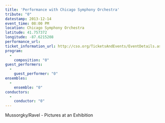 ```yaml
---
title: 'Performance with Chicago Symphony Orchestra'
tribute: "0"
datestamp: 2013-12-14
event_time: 08:00 PM
location: Chicago Symphony Orchestra
latitude: 41.757372
longitude: -87.6215208
performance_url: 
ticket_information_url: http://cso.org/TicketsAndEvents/EventDetails.aspx?eid=5731
program: 
  -
    composition: "0"
guest_performers: 
  -
    guest_performer: "0"
ensembles: 
  -
    ensemble: "0"
conductors: 
  -
    conductor: "0"
---
```

Mussorgky/Ravel - Pictures at an Exhibition